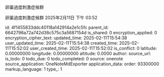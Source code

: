 卵巢過度刺激症候群

卵巢過度刺激症候群
2025年2月11日
下午 03:52


id: 4f1455833ddc40118a142914a2e1c5fc
parent_id: 6642796a72a742d38c575c3a5687154d
is_shared: 0
encryption_applied: 0
encryption_cipher_text: 
updated_time: 2025-02-11T15:54:38
user_updated_time: 2025-02-11T15:54:38
created_time: 2025-02-11T15:52:02
user_created_time: 2025-02-11T15:52:02
is_conflict: 0
latitude: 0.00000000
longitude: 0.00000000
altitude: 0.0000
author: 
source_url: 
is_todo: 0
todo_due: 0
todo_completed: 0
source: onenote
source_application: OneNoteMdExporter
application_data: 
order: 93300000
markup_language: 1
type_: 1